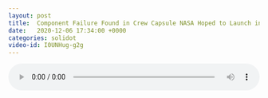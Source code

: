 ```yaml
---
layout: post
title:  Component Failure Found in Crew Capsule NASA Hoped to Launch in 2021
date:   2020-12-06 17:34:00 +0000
categories: solidot
video-id: I0UNHug-g2g
---
```


<audio src="/assets/4483ca1ce835326c2add328034badcb6.mp3" style="width: 100%;" controls></audio>

